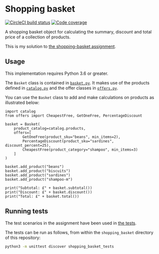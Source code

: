 # Shopping basket

[![CircleCI build status](https://circleci.com/gh/nottrobin/cx-interview-questions.svg?style=shield)](https://circleci.com/gh/nottrobin/cx-interview-questions "CircleCI build status")
[![Code coverage](https://codecov.io/gh/nottrobin/cx-interview-questions/branch/master/graph/badge.svg)](https://codecov.io/gh/nottrobin/cx-interview-questions "Code coverage")

A shopping basket object for calculating the summary, discount and total price of a collection of products.

This is my solution to [the shopping-basket assignment](https://github.com/ecs-cx/cx-interview-questions/blob/master/shopping_basket/assignment.md).

## Usage

This implementation requires Python 3.6 or greater.

The `Basket` class is contained in [`basket.py`](basket.py#L21). It makes use of the products defined in [`catalog.py`](catalog.py) and the offer classes in [`offers.py`](offers.py).

You can use the `Basket` class to add and make calculations on products as illustrated below:

``` python3
import catalog
from offers import CheapestFree, GetOneFree, PercentageDiscount

basket = Basket(
    product_catalog=catalog.products,
    offers=[
        GetOneFree(product_sku="beans", min_items=2),
        PercentageDiscount(product_sku="sardines", discount_percent=25),
        CheapestFree(product_category="shampoo", min_items=3)
    ]
)

basket.add_product("beans")
basket.add_product("biscuits")
basket.add_product("sardines")
basket.add_product("shampoo-m")

print("Subtotal: £" + basket.subtotal())
print("Discount: £" + basket.discount())
print("Total: £" + basket.total())
```

## Running tests

The test scenarios in the assignment have been used in [the tests](shopping_basket_tests/test_basket.py).

The tests can be run as follows, from within the `shopping_basket` directory of this repository:

``` bash
python3 -m unittest discover shopping_basket_tests
```
